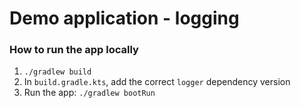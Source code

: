 # Demo application - logging

### How to run the app locally
1. `./gradlew build`
2. In `build.gradle.kts`, add the correct `logger` dependency version
3. Run the app: `./gradlew bootRun`
